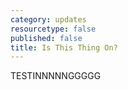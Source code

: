 ```yaml
---
category: updates
resourcetype: false
published: false
title: Is This Thing On?
---
```

TESTINNNNNGGGGG